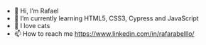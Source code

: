 - 👋 Hi, I’m Rafael
- 🌱 I’m currently learning HTML5, CSS3, Cypress and JavaScript
- 💞️ I love cats
- 📫 How to reach me https://www.linkedin.com/in/rafarabelllo/

<!---
lephyns/lephyns is a ✨ special ✨ repository because its `README.md` (this file) appears on your GitHub profile.
You can click the Preview link to take a look at your changes.
--->
